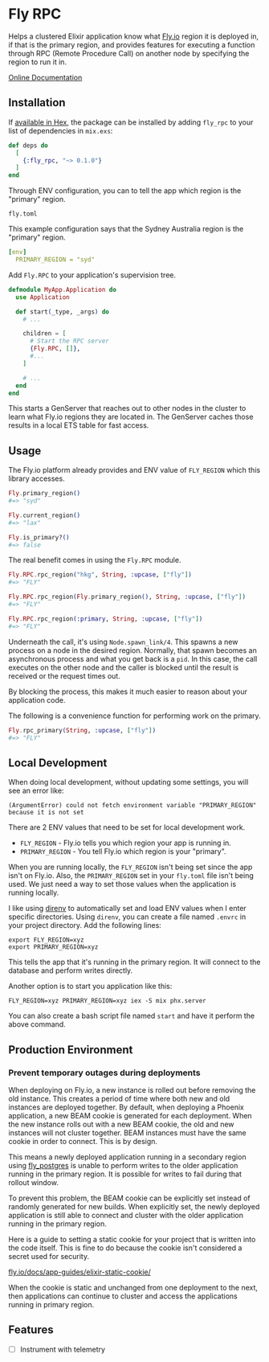 # Fly RPC

Helps a clustered Elixir application know what [Fly.io](https:://fly.io) region it is deployed in, if that is the primary region, and provides features for executing a function through RPC (Remote Procedure Call) on another node by specifying the region to run it in.

[Online Documentation](https://hexdocs.pm/fly_rpc)

## Installation

If [available in Hex](https://hex.pm/docs/publish), the package can be installed
by adding `fly_rpc` to your list of dependencies in `mix.exs`:

```elixir
def deps do
  [
    {:fly_rpc, "~> 0.1.0"}
  ]
end
```

Through ENV configuration, you can to tell the app which region is the "primary" region.

`fly.toml`

This example configuration says that the Sydney Australia region is the
"primary" region.

```yaml
[env]
  PRIMARY_REGION = "syd"
```

Add `Fly.RPC` to your application's supervision tree.

```elixir
defmodule MyApp.Application do
  use Application

  def start(_type, _args) do
    # ...

    children = [
      # Start the RPC server
      {Fly.RPC, []},
      #...
    ]

    # ...
  end
end
```

This starts a GenServer that reaches out to other nodes in the cluster to learn
what Fly.io regions they are located in. The GenServer caches those results in a
local ETS table for fast access.

## Usage

The Fly.io platform already provides and ENV value of `FLY_REGION` which this library accesses.

```elixir
Fly.primary_region()
#=> "syd"

Fly.current_region()
#=> "lax"

Fly.is_primary?()
#=> false
```

The real benefit comes in using the `Fly.RPC` module.

```elixir
Fly.RPC.rpc_region("hkg", String, :upcase, ["fly"])
#=> "FLY"

Fly.RPC.rpc_region(Fly.primary_region(), String, :upcase, ["fly"])
#=> "FLY"

Fly.RPC.rpc_region(:primary, String, :upcase, ["fly"])
#=> "FLY"
```

Underneath the call, it's using `Node.spawn_link/4`. This spawns a new process on a node in the desired region. Normally, that spawn becomes an asynchronous process and what you get back is a `pid`. In this case, the call executes on the other node and the caller is blocked until the result is received or the request times out.

By blocking the process, this makes it much easier to reason about your application code.


The following is a convenience function for performing work on the primary.

```elixir
Fly.rpc_primary(String, :upcase, ["fly"])
#=> "FLY"
```

## Local Development

When doing local development, without updating some settings, you will see an error like:

```
(ArgumentError) could not fetch environment variable "PRIMARY_REGION" because it is not set
```

There are 2 ENV values that need to be set for local development work.

- `FLY_REGION` - Fly.io tells you which region your app is running in.
- `PRIMARY_REGION` - You tell Fly.io which region is your "primary".

When you are running locally, the `FLY_REGION` isn't being set since the app isn't on Fly.io. Also, the `PRIMARY_REGION` set in your `fly.toml` file isn't being used. We just need a way to set those values when the application is running locally.

I like using [direnv](https://direnv.net/) to automatically set and load ENV values when I enter specific directories. Using `direnv`, you can create a file named `.envrc` in your project directory. Add the following lines:

```
export FLY_REGION=xyz
export PRIMARY_REGION=xyz
```

This tells the app that it's running in the primary region. It will connect to the database and perform writes directly.

Another option is to start you application like this:

```
FLY_REGION=xyz PRIMARY_REGION=xyz iex -S mix phx.server
```

You can also create a bash script file named `start` and have it perform the above command.

## Production Environment

### Prevent temporary outages during deployments

When deploying on Fly.io, a new instance is rolled out before removing the old instance. This creates a period of time where both new and old instances are deployed together. By default, when deploying a Phoenix application, a new BEAM cookie is generated for each deployment. When the new instance rolls out with a new BEAM cookie, the old and new instances will not cluster together. BEAM instances must have the same cookie in order to connect. This is by design.

This means a newly deployed application running in a secondary region using [fly_postgres](https://github.com/superfly/fly_postgres_elixir) is unable to perform writes to the older application running in the primary region. It is possible for writes to fail during that rollout window.

To prevent this problem, the BEAM cookie can be explicitly set instead of randomly generated for new builds. When explicitly set, the newly deployed application is still able to connect and cluster with the older application running in the primary region.

Here is a guide to setting a static cookie for your project that is written into the code itself. This is fine to do because the cookie isn't considered a secret used for security.

[fly.io/docs/app-guides/elixir-static-cookie/](https://fly.io/docs/app-guides/elixir-static-cookie/)

When the cookie is static and unchanged from one deployment to the next, then applications can continue to cluster and access the applications running in primary region.

## Features

- [ ] Instrument with telemetry